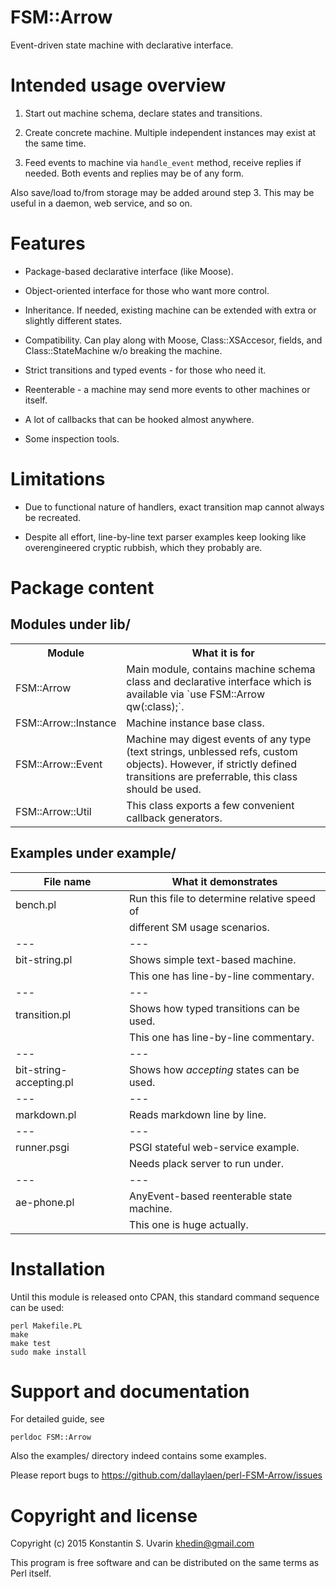 # FSM::Arrow

Event-driven state machine with declarative interface.

# Intended usage overview

1. Start out machine schema, declare states and transitions.

2. Create concrete machine. 
Multiple independent instances may exist at the same time.

3. Feed events to machine via `handle_event` method, receive replies if needed.
Both events and replies may be of any form.

Also save/load to/from storage may be added around step 3.
This may be useful in a daemon, web service, and so on.

# Features

* Package-based declarative interface (like Moose).

* Object-oriented interface for those who want more control.

* Inheritance. If needed, existing machine can be extended with 
extra or slightly different states.

* Compatibility. Can play along with Moose, Class::XSAccesor,
fields, and Class::StateMachine w/o breaking the machine.

* Strict transitions and typed events - for those who need it.

* Reenterable - a machine may send more events to other machines or itself.

* A lot of callbacks that can be hooked almost anywhere.

* Some inspection tools.

# Limitations

* Due to functional nature of handlers, exact transition map
cannot always be recreated.

* Despite all effort, line-by-line text parser examples keep looking like 
overengineered cryptic rubbish, which they probably are.

# Package content

## Modules under lib/

<table><tr>
<th>Module</th>
<th>What it is for</th>
</tr><tr>
<td>FSM::Arrow</td>
<td>   Main module, contains machine schema class and
       declarative interface which is available 
       via `use FSM::Arrow qw(:class);`.
</td>
</tr><tr>
<td>FSM::Arrow::Instance</td>
<td>   Machine instance base class.
</td>
</tr><tr>
<td>FSM::Arrow::Event</td>
<td>   Machine may digest events of any type 
       (text strings, unblessed refs, custom objects). 
       However, if strictly defined transitions are preferrable,
       this class should be used.
</td>
</tr><tr>
<td>FSM::Arrow::Util</td>
<td>   This class exports a few convenient callback generators.
</td>
</tr></table>

## Examples under example/

File name               | What it demonstrates
---|---
bench.pl                | Run this file to determine relative speed of
                        | different SM usage scenarios.
---|---
bit-string.pl           | Shows simple text-based machine.
                        | This one has line-by-line commentary.
---|---
transition.pl           | Shows how typed transitions can be used.
                        | This one has line-by-line commentary.
---|---
bit-string-accepting.pl | Shows how *accepting* states can be used. 
---|---
markdown.pl             | Reads markdown line by line.
---|---
runner.psgi             | PSGI stateful web-service example.
                        | Needs plack server to run under.
---|---
ae-phone.pl             | AnyEvent-based reenterable state machine.
                        | This one is huge actually.

# Installation

Until this module is released onto CPAN, this standard command sequence
can be used:

    perl Makefile.PL
    make
    make test
    sudo make install

# Support and documentation

For detailed guide, see

    perldoc FSM::Arrow

Also the examples/ directory indeed contains some examples.

Please report bugs to https://github.com/dallaylaen/perl-FSM-Arrow/issues

# Copyright and license

Copyright (c) 2015 Konstantin S. Uvarin <khedin@gmail.com>

This program is free software and can be distributed on the same terms
as Perl itself.
